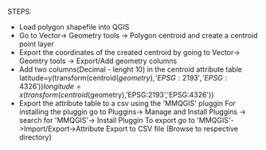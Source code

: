 STEPS:
- Load polygon shapefile into QGIS
- Go to Vector-> Geometry tools -> Polygon centroid and create a centroid point layer
- Export the coordinates of the created centroid by going to Vector-> Geomtry tools -> Export/Add geometry columns
- Add two columns(Decimal - lenght 10) in the centroid attribute table 
            latitude=y(transform(centroid($geometry),'EPSG:2193','EPSG:4326'))
            longitude=x(transform(centroid($geometry),'EPSG:2193','EPSG:4326'))
- Export the attribute table to a csv using the 'MMQGIS' pluggin
            For installing the pluggin go to Pluggins-> Manage and Install Pluggins -> search for 'MMQGIS'-> Install Pluggin
            To export go to 'MMQGIS'->Import/Export->Attribute Export to CSV file (Browse to respective directory)
